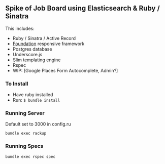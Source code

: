 ## Spike of Job Board using Elasticsearch & Ruby / Sinatra

This includes:
+ Ruby / Sinatra / Active Record
+ [Foundation](http://foundation.zurb.com/docs/) responsive framework 
+ Postgres database 
+ Underscore.js 
+ Slim templating engine
+ Rspec
+ WIP: [Google Places Form Autocomplete, Admin?]


### To Install

+ Have ruby installed
+ Run: `$ bundle install`

### Running Server 
Default set to 3000 in config.ru

```
bundle exec rackup
```

### Running Specs
```
bundle exec rspec spec
```



